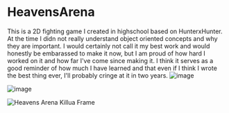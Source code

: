 # HeavensArena
This is a 2D fighting game I created in highschool based on HunterxHunter. At the time I didn not really understand object oriented concepts and why they are important. I would certainly not call it my best work and would honestly be embarassed to make it now, but I am proud of how hard I worked on it and how far I've come since making it. I think it serves as a good reminder of how much I have learned and that even if I think I wrote the best thing ever, I'll probably cringe at it in two years.
![image](https://github.com/user-attachments/assets/8a449742-5f35-4677-94c7-2286dd5877ee)

![image](https://github.com/user-attachments/assets/a86ea419-af2b-4140-9cc8-63555219affc)

![Heavens Arena Killua Frame](https://github.com/user-attachments/assets/eb0b6c68-3fa3-4af4-ae98-181e73f13b84)
